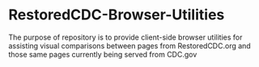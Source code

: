 # RestoredCDC-Browser-Utilities
The purpose of repository is to provide client-side browser utilities for assisting visual comparisons between pages from RestoredCDC.org and those same pages currently being served from CDC.gov
